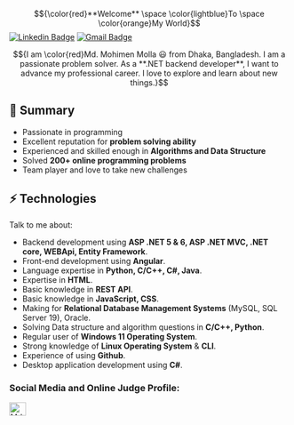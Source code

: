 $${\color{red}**Welcome** \space \color{lightblue}To \space \color{orange}My World}$$
[![Linkedin Badge](https://img.shields.io/badge/-mdmohimenmolla-blue?style=flat-square&logo=Linkedin&logoColor=white&link=https://www.linkedin.com/in/mohiiimen/)](https://www.linkedin.com/in/mohiiimen/) [![Gmail Badge](https://img.shields.io/badge/-mohimen.cs@gmail.com-c14438?style=flat-square&logo=Gmail&logoColor=white&link=mailto:mohimen.cs@gmail.com)](mailto:mohimen.cs.com)
<!-- [![Twitter Badge](https://img.shields.io/badge/-@_shiningflash-1ca0f1?style=flat-square&labelColor=1ca0f1&logo=twitter&logoColor=white&link=https://twitter.com/_shiningflash)](https://twitter.com/_shiningflash) [![Medium Badge](https://img.shields.io/badge/-@amirulislamalmamun-03a57a?style=flat-square&labelColor=000000&logo=Medium&link=https://medium.com/@amirulislamalmamun/)](https://medium.com/@amirulislamalmamun)  -->


<!-- ![short bio](me.png) -->
$${I am \color{red}Md. Mohimen Molla 😃 from Dhaka, Bangladesh. I am a passionate problem solver. As a **.NET backend developer**, I want to advance my professional career. I love to explore and learn about new things.}$$

## 👯 Summary

- Passionate in programming
- Excellent reputation for **problem solving ability**
- Experienced and skilled enough in **Algorithms and Data Structure**
- Solved **200+ online programming problems**
- Team player and love to take new challenges

## ⚡ Technologies

Talk to me about:

- Backend development using **ASP .NET 5 & 6, ASP .NET MVC, .NET core, WEBApi, Entity Framework**.
- Front-end development using **Angular**.
- Language expertise in **Python, C/C++, C#, Java**.
- Expertise in **HTML**.
- Basic knowledge in **REST API**.
- Basic knowledge in **JavaScript, CSS**.
- Making for **Relational Database Management Systems** (MySQL, SQL Server 19), Oracle.
- Solving Data structure and algorithm questions in **C/C++, Python**.
- Regular user of **Windows 11 Operating System**.
- Strong knowledge of **Linux Operating System** & **CLI**.
- Experience of using **Github**.
- Desktop application development using **C#**.

<h3 align="left">Social Media and Online Judge Profile:</h3>

<a href="https://codeforces.com/profile/Md_mohimen3" target="blank"><img align="center" src="https://img.icons8.com/external-tal-revivo-shadow-tal-revivo/48/000000/external-codeforces-programming-competitions-and-contests-programming-community-logo-shadow-tal-revivo.png" alt="Md_mohimen3" height="24" width="30" /></a> 

